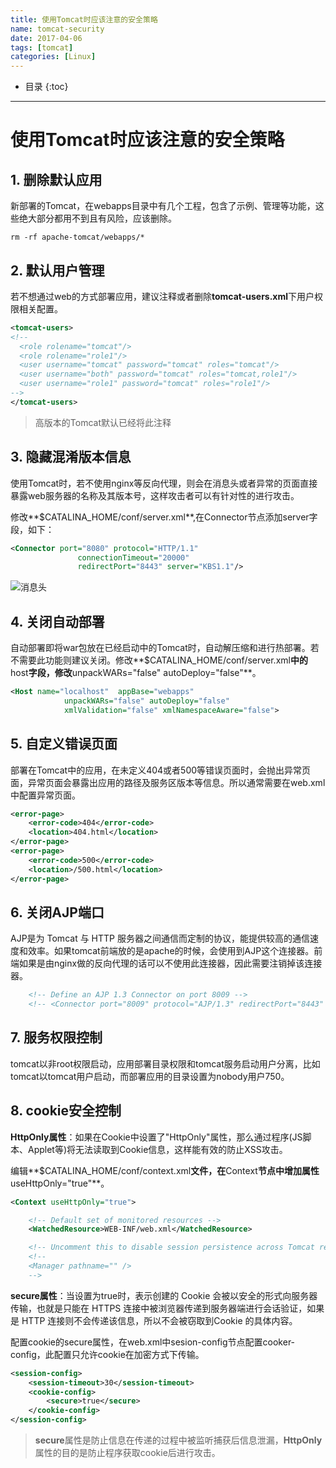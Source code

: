 ```yaml
---
title: 使用Tomcat时应该注意的安全策略
name: tomcat-security
date: 2017-04-06
tags: [tomcat]
categories: [Linux]
---
```


* 目录
{:toc}

---

# 使用Tomcat时应该注意的安全策略

## 1. 删除默认应用

新部署的Tomcat，在webapps目录中有几个工程，包含了示例、管理等功能，这些绝大部分都用不到且有风险，应该删除。

```shell
rm -rf apache-tomcat/webapps/*
```

## 2. 默认用户管理

若不想通过web的方式部署应用，建议注释或者删除**tomcat-users.xml**下用户权限相关配置。

```xml
<tomcat-users>
<!--
  <role rolename="tomcat"/>
  <role rolename="role1"/>
  <user username="tomcat" password="tomcat" roles="tomcat"/>
  <user username="both" password="tomcat" roles="tomcat,role1"/>
  <user username="role1" password="tomcat" roles="role1"/>
-->
</tomcat-users>
```

> 高版本的Tomcat默认已经将此注释

## 3. 隐藏混淆版本信息

使用Tomcat时，若不使用nginx等反向代理，则会在消息头或者异常的页面直接暴露web服务器的名称及其版本号，这样攻击者可以有针对性的进行攻击。

修改**$CATALINA_HOME/conf/server.xml**,在Connector节点添加server字段，如下：

```xml
<Connector port="8080" protocol="HTTP/1.1"
               connectionTimeout="20000"
               redirectPort="8443" server="KBS1.1"/>
```

![消息头](http://ohdpyqlwy.bkt.clouddn.com/10-08-40.png)

## 4. 关闭自动部署

自动部署即将war包放在已经启动中的Tomcat时，自动解压缩和进行热部署。若不需要此功能则建议关闭。修改**$CATALINA_HOME/conf/server.xml**中的**host**字段，修改**unpackWARs="false" autoDeploy="false"**。

```xml
<Host name="localhost"  appBase="webapps"
            unpackWARs="false" autoDeploy="false"
            xmlValidation="false" xmlNamespaceAware="false">
```

## 5. 自定义错误页面

部署在Tomcat中的应用，在未定义404或者500等错误页面时，会抛出异常页面，异常页面会暴露出应用的路径及服务区版本等信息。所以通常需要在web.xml中配置异常页面。

```xml
<error-page>
	<error-code>404</error-code>
	<location>404.html</location>
</error-page>
<error-page>
	<error-code>500</error-code>
	<location>/500.html</location>
</error-page>
```

## 6. 关闭AJP端口

AJP是为 Tomcat 与 HTTP 服务器之间通信而定制的协议，能提供较高的通信速度和效率。如果tomcat前端放的是apache的时候，会使用到AJP这个连接器。前端如果是由nginx做的反向代理的话可以不使用此连接器，因此需要注销掉该连接器。

```xml
	<!-- Define an AJP 1.3 Connector on port 8009 -->
    <!-- <Connector port="8009" protocol="AJP/1.3" redirectPort="8443" /> -->
```

## 7. 服务权限控制

tomcat以非root权限启动，应用部署目录权限和tomcat服务启动用户分离，比如tomcat以tomcat用户启动，而部署应用的目录设置为nobody用户750。

## 8. cookie安全控制

**HttpOnly属性**：如果在Cookie中设置了"HttpOnly"属性，那么通过程序(JS脚本、Applet等)将无法读取到Cookie信息，这样能有效的防止XSS攻击。

编辑**$CATALINA_HOME/conf/context.xml**文件，在**Context**节点中增加属性**useHttpOnly="true"**。

```xml
<Context useHttpOnly="true">

    <!-- Default set of monitored resources -->
    <WatchedResource>WEB-INF/web.xml</WatchedResource>

    <!-- Uncomment this to disable session persistence across Tomcat restarts -->
    <!--
    <Manager pathname="" />
    -->
```

**secure属性**：当设置为true时，表示创建的 Cookie 会被以安全的形式向服务器传输，也就是只能在 HTTPS 连接中被浏览器传递到服务器端进行会话验证，如果是 HTTP 连接则不会传递该信息，所以不会被窃取到Cookie 的具体内容。

配置cookie的secure属性，在web.xml中sesion-config节点配置cooker-config，此配置只允许cookie在加密方式下传输。

```xml
<session-config>
	<session-timeout>30</session-timeout>
	<cookie-config>
		<secure>true</secure>
	</cookie-config>
</session-config>
```

> **secure**属性是防止信息在传递的过程中被监听捕获后信息泄漏，**HttpOnly**属性的目的是防止程序获取cookie后进行攻击。







